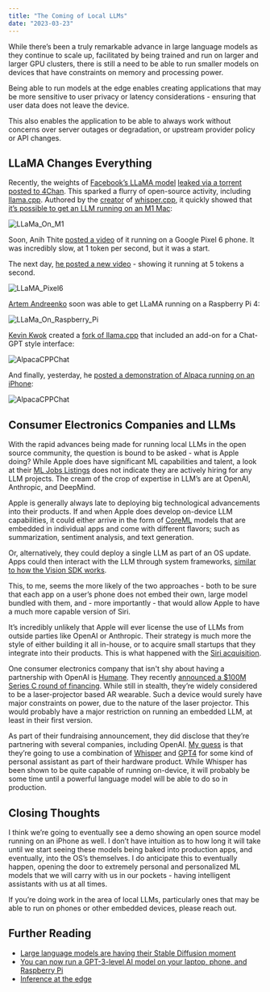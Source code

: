 ```yaml
---
title: "The Coming of Local LLMs"
date: "2023-03-23"
---
```


While there’s been a truly remarkable advance in large language models as they continue to scale up, facilitated by being trained and run on larger and larger GPU clusters, there is still a need to be able to run smaller models on devices that have constraints on memory and processing power. 

Being able to run models at the edge enables creating applications that may be more sensitive to user privacy or latency considerations - ensuring that user data does not leave the device.

This also enables the application to be able to always work without concerns over server outages or degradation, or upstream provider policy or API changes. 



## LLaMA Changes Everything

Recently, the weights of [Facebook’s LLaMA model](https://ai.facebook.com/blog/large-language-model-llama-meta-ai/) [leaked via a torrent posted to 4Chan](https://www.theverge.com/2023/3/8/23629362/meta-ai-language-model-llama-leak-online-misuse). This sparked a flurry of open-source activity, including [llama.cpp](https://github.com/ggerganov/llama.cpp). Authored by the [creator](https://ggerganov.com) of [whisper.cpp](https://github.com/ggerganov/whisper.cpp), it quickly showed that [it’s possible to get an LLM running on an M1 Mac](https://twitter.com/ggerganov/status/1634320862722551809):

![LLaMa_On_M1](/blog_assets/2023/LLaMA_On_M1.png)



Soon, Anih Thite [posted a video](https://twitter.com/thiteanish/status/1635188333705043969) of it running on a Google Pixel 6 phone. It was incredibly slow, at 1 token per second, but it was a start. 

The next day, [he posted a new video](https://twitter.com/thiteanish/status/1635678053853536256) - showing it running at 5 tokens a second. 

![LLaMA_Pixel6](/blog_assets/2023/LLaMA_Pixel6.png)



[Artem Andreenko](https://twitter.com/miolini) soon was able to get LLaMA running on a Raspberry Pi 4: 

![LLaMa_On_Raspberry_Pi](/blog_assets/2023/LLaMA_On_Raspberry_Pi.png)



[Kevin Kwok](https://twitter.com/antimatter15) created a [fork of llama.cpp](https://github.com/antimatter15/alpaca.cpp) that included an add-on for a Chat-GPT style interface:

![AlpacaCPPChat](/blog_assets/2023/AlpacaCPPChat.png)



And finally, yesterday, he [posted a demonstration of Alpaca running on an iPhone](https://twitter.com/antimatter15/status/1638695917514784775?s=20): 

![AlpacaCPPChat](/blog_assets/2023/Alpacca_On_iPhone.png)



## Consumer Electronics Companies and LLMs

With the rapid advances being made for running local LLMs in the open source community, the question is bound to be asked - what is Apple doing? While Apple does have significant ML capabilities and talent, a look at their [ML Jobs Listings](https://www.apple.com/careers/us/machine-learning-and-ai.html) does not indicate they are actively hiring for any LLM projects. The cream of the crop of expertise in LLM’s are at OpenAI, Anthropic, and DeepMind. 

Apple is generally always late to deploying big technological advancements into their products. If and when Apple does develop on-device LLM capabilities, it could either arrive in the form of [CoreML](https://developer.apple.com/documentation/coreml) models that are embedded in individual apps and come with different flavors; such as summarization, sentiment analysis, and text generation. 

Or, alternatively, they could deploy a single LLM as part of an OS update. Apps could then interact with the LLM through system frameworks, [similar to how the Vision SDK works](https://machinelearning.apple.com/research/face-detection). 

This, to me, seems the more likely of the two approaches - both to be sure that each app on a user’s phone does not embed their own, large model bundled with them, and - more importantly - that would allow Apple to have a much more capable version of Siri. 

It’s incredibly unlikely that Apple will ever license the use of LLMs from outside parties like OpenAI or Anthropic. Their strategy is much more the style of either building it all in-house, or to acquire small startups that they integrate into their products. This is what happened with the [Siri acquisition](https://www.forbes.com/sites/parmyolson/2011/10/06/steve-jobs-leaves-a-legacy-in-a-i-with-siri/?sh=4354901d5dd3). 

One consumer electronics company that isn't shy about having a partnership with OpenAI is [Humane](http://hu.ma.ne/). They recently [announced a $100M Series C round of financing](https://hu.ma.ne/media/humane-raises-100m-in-series-c-round-as-it-builds-device-and-services-platform-for-the-ai-era). While still in stealth, they’re widely considered to be a laser-projector based AR wearable. Such a device would surely have major constraints on power, due to the nature of the laser projector. This would probably have a major restriction on running an embedded LLM, at least in their first version.

As part of their fundraising announcement, they did disclose that they’re partnering with several companies, including OpenAI. [My guess](https://twitter.com/nickarner/status/1633519507997335552?s=20) is that they’re going to use a combination of [Whisper](https://openai.com/research/whisper) and [GPT4](https://openai.com/research/gpt-4) for some kind of personal assistant as part of their hardware product. While Whisper has been shown to be quite capable of running on-device, it will probably be some time until a powerful language model will be able to do so in production. 



## Closing Thoughts

I think we’re going to eventually see a demo showing an open source model running on an iPhone as well. I don’t have intuition as to how long it will take until we start seeing these models being baked into production apps, and eventually, into the OS’s themselves. I do anticipate this to eventually happen, opening the door to extremely personal and personalized ML models that we will carry with us in our pockets - having intelligent assistants with us at all times. 

If you’re doing work in the area of local LLMs, particularly ones that may be able to run on phones or other embedded devices, please reach out.



## Further Reading

- [Large language models are having their Stable Diffusion moment](https://simonwillison.net/2023/Mar/11/llama/) 
- [You can now run a GPT-3-level AI model on your laptop, phone, and Raspberry Pi ](https://arstechnica.com/information-technology/2023/03/you-can-now-run-a-gpt-3-level-ai-model-on-your-laptop-phone-and-raspberry-pi/?utm_social-type=owned&utm_medium=social&utm_source=twitter&utm_brand=ars)
- [Inference at the edge](https://github.com/ggerganov/llama.cpp/discussions/205)